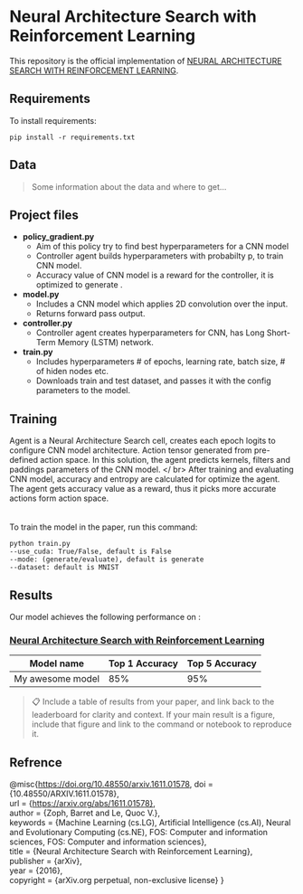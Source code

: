 # Neural Architecture Search with Reinforcement Learning

This repository is the official implementation of [NEURAL ARCHITECTURE SEARCH WITH REINFORCEMENT LEARNING](https://arxiv.org/pdf/1611.01578v2.pdf). 


## Requirements

To install requirements:

```setup
pip install -r requirements.txt
```

## Data

>Some information about the data and where to get...

## Project files
 
* __policy_gradient.py__
	* Aim of this policy try to find best hyperparameters for a CNN model
	* Controller agent builds hyperparameters with probabilty p, to train CNN model. 
	* Accuracy value of CNN model is a reward for the controller, it is optimized to generate .	
* __model.py__ 
	* Includes a CNN model which applies 2D convolution over the input.
	* Returns forward pass output. 
* __controller.py__
	* Controller agent creates hyperparameters for CNN, has Long Short-Term Memory (LSTM) network.
* __train.py__
	* Includes hyperparameters # of epochs, learning rate, batch size, # of hiden nodes etc.
	* Downloads train and test dataset, and passes it with the config parameters to the model.


## Training

Agent is a Neural Architecture Search cell, creates each epoch logits to configure CNN model architecture. Action tensor generated from pre-defined action space. In this solution, the agent predicts kernels, filters and paddings parameters of the CNN model. </ br> 
After training and evaluating CNN model, accuracy and entropy are calculated for optimize the agent. The agent gets accuracy value as a reward, thus it picks more accurate actions form action space. </br></br>   
To train the model in the paper, run this command:

```train
python train.py 
--use_cuda: True/False, default is False
--mode: (generate/evaluate), default is generate
--dataset: default is MNIST
```

## Results

Our model achieves the following performance on :

### [Neural Architecture Search with Reinforcement Learning](https://paperswithcode.com/paper/neural-architecture-search-with-reinforcement)

| Model name         | Top 1 Accuracy  | Top 5 Accuracy |
| ------------------ |---------------- | -------------- |
| My awesome model   |     85%         |      95%       |

>📋  Include a table of results from your paper, and link back to the leaderboard for clarity and context. If your main result is a figure, include that figure and link to the command or notebook to reproduce it. 


## Refrence

@misc{https://doi.org/10.48550/arxiv.1611.01578,
			doi = {10.48550/ARXIV.1611.01578},  
			url = {https://arxiv.org/abs/1611.01578},  
			author = {Zoph, Barret and Le, Quoc V.},  
			keywords = {Machine Learning (cs.LG), Artificial Intelligence (cs.AI), Neural and Evolutionary Computing (cs.NE), FOS: Computer and information sciences, FOS: Computer and information sciences},  
			title = {Neural Architecture Search with Reinforcement Learning},  
			publisher = {arXiv},  
			year = {2016},  
			copyright = {arXiv.org perpetual, non-exclusive license}
}
